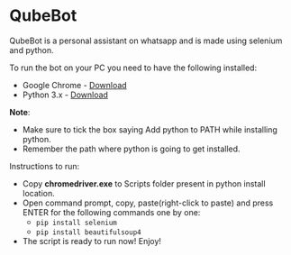 # QubeBot
QubeBot is a personal assistant on whatsapp and is made using selenium and python. 

To run the bot on your PC you need to have the following installed:
- Google Chrome - [Download](https://www.google.com/chrome/)
- Python 3.x - [Download](https://www.python.org/downloads/)

**Note**: 
- Make sure to tick the box saying Add python to PATH while installing python.
- Remember the path where python is going to get installed.

Instructions to run:
- Copy **chromedriver.exe** to Scripts folder present in python install location.
- Open command prompt, copy, paste(right-click to paste) and press ENTER for the following commands one by one:
  - `pip install selenium`
  - `pip install beautifulsoup4`
- The script is ready to run now! Enjoy!   
